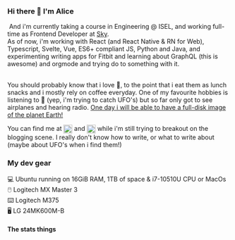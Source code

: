 <h3 id="hi-there-i-m-alice">Hi there 👋 I&#39;m Alice</h3>
<p><img src="https://www.google-analytics.com/collect?v=1&amp;t=event&amp;tid=UA-100869248-2&amp;cid=555&amp;ec=github&amp;ea=pageview&amp;el=profile&amp;ev=1" alt=""> 
And i&#39;m currently taking a course in Engineering @ ISEL, and working full-time as Frontend Developer at <a href="#">Sky</a>.<br>As of now, i&#39;m working with React (and React Native &amp; RN for Web), Typescript, Svelte, Vue, ES6+ compliant JS, Python and Java, and experimenting writing apps for Fitbit and learning about GraphQL (this is awesome) and orgmode and trying do to something with it.<br><br In the future i would like to transition to an audio software engineer role, but i have to be good at low level languages (such as C++ our Obj-C), so yeah, not easy for a woman that does javascript </p>
<p>You should probably know that i love 🍄, to the point that i eat them as lunch snacks and i mostly rely on coffee everyday. One of my favourite hobbies is listening to 📡 (yep, i&#39;m trying to catch UFO&#39;s) but so far only got to see airplanes and hearing radio. <a href="https://www.google.com/search?q=full+disk+image+earth&amp;safe=active&amp;tbm=isch">One day i will be able to have a full-disk image of the planet Earth!</a></p>
<p>You can find me at <a href="https://linkedin.com/in/alicescfernandes" target="blank"><img align="center" src="https://cdn.jsdelivr.net/npm/simple-icons@3.0.1/icons/linkedin.svg" alt="alicescfernandes" height="20" width="20" /></a> and <a href="https://dev.to/alicescfernandes" target="blank"><img align="center" src="https://cdn.jsdelivr.net/npm/simple-icons@3.0.1/icons/dev-dot-to.svg" alt="alicescfernandes" height="20" width="20" /></a> while i&#39;m still trying to breakout on the blogging scene. I really don&#39;t know how to write, or what to write about (maybe about UFO&#39;s when i find them!)</p>
<h3 id="my-dev-gear">My dev gear</h3>
<p>💻 Ubuntu  running on 16GiB RAM, 1TB of space &amp; i7-10510U CPU or MacOs<br>🖱️ Logitech MX Master 3<br>⌨️ Logitech M375<br>🖥️ LG 24MK600M-B   </p>
<h4 id="the-stats-things">The stats things</h4>
<p><img src="https://github-readme-stats.vercel.app/api?username=alicescfernandes&amp;show_icons=true&amp;locale=en" alt=""><br><img src="https://github-readme-stats.vercel.app/api/top-langs?username=alicescfernandes&amp;show_icons=true&amp;locale=en&amp;layout=compact" alt=""></p>
